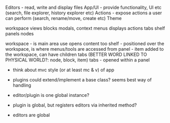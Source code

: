 
Editors - read, write and display files
App/UI - provide functionality, UI etc (search, file explorer, history explorer etc)
Actions - expose actions a user can perform (search, rename/move, create etc)
Theme

workspace
views
blocks
modals, context menus
displays
actions
tabs
shelf
panels
nodes

workspace - is main area use opens content too
shelf - positioned over the workspace, is where menus/tools are accessed from
panel - item added to the workspace, can have children tabs (BETTER WORD LINKED TO PHYSICAL WORLD?: node, block, item)
tabs - opened within a panel



- think about mvc style (or at least mc & v) of app
- plugins could extend/implement a base class? seems best way of handling 

- editor/plugin is one global instance?
- plugin is global, but registers editors via inherited method?
- editors are global 